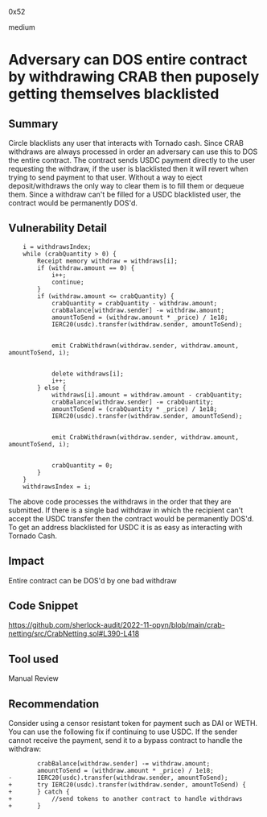 0x52

medium

# Adversary can DOS entire contract by withdrawing CRAB then puposely getting themselves blacklisted

## Summary

Circle blacklists any user that interacts with Tornado cash. Since CRAB withdraws are always processed in order an adversary can use this to DOS the entire contract. The contract sends USDC payment directly to the user requesting the withdraw, if the user is blacklisted then it will revert when trying to send payment to that user. Without a way to eject deposit/withdraws the only way to clear them is to fill them or dequeue them. Since a withdraw can't be filled for a USDC blacklisted user, the contract would be permanently DOS'd.

## Vulnerability Detail

        i = withdrawsIndex;
        while (crabQuantity > 0) {
            Receipt memory withdraw = withdraws[i];
            if (withdraw.amount == 0) {
                i++;
                continue;
            }
            if (withdraw.amount <= crabQuantity) {
                crabQuantity = crabQuantity - withdraw.amount;
                crabBalance[withdraw.sender] -= withdraw.amount;
                amountToSend = (withdraw.amount * _price) / 1e18;
                IERC20(usdc).transfer(withdraw.sender, amountToSend);


                emit CrabWithdrawn(withdraw.sender, withdraw.amount, amountToSend, i);


                delete withdraws[i];
                i++;
            } else {
                withdraws[i].amount = withdraw.amount - crabQuantity;
                crabBalance[withdraw.sender] -= crabQuantity;
                amountToSend = (crabQuantity * _price) / 1e18;
                IERC20(usdc).transfer(withdraw.sender, amountToSend);


                emit CrabWithdrawn(withdraw.sender, withdraw.amount, amountToSend, i);


                crabQuantity = 0;
            }
        }
        withdrawsIndex = i;

The above code processes the withdraws in the order that they are submitted. If there is a single bad withdraw in which the recipient can't accept the USDC transfer then the contract would be permanently DOS'd. To get an address blacklisted for USDC it is as easy as interacting with Tornado Cash.

## Impact

Entire contract can be DOS'd by one bad withdraw

## Code Snippet

https://github.com/sherlock-audit/2022-11-opyn/blob/main/crab-netting/src/CrabNetting.sol#L390-L418

## Tool used

Manual Review

## Recommendation

Consider using a censor resistant token for payment such as DAI or WETH. You can use the following fix if continuing to use USDC. If the sender cannot receive the payment, send it to a bypass contract to handle the withdraw:

            crabBalance[withdraw.sender] -= withdraw.amount;
            amountToSend = (withdraw.amount * _price) / 1e18;
    -       IERC20(usdc).transfer(withdraw.sender, amountToSend);
    +       try IERC20(usdc).transfer(withdraw.sender, amountToSend) {
    +       } catch {
    +           //send tokens to another contract to handle withdraws
    +       }